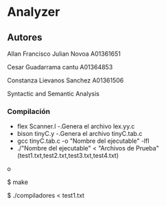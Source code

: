 # Analyzer

## Autores
Allan Francisco Julian Novoa A01361651

Cesar Guadarrama cantu A01364853

Constanza Lievanos Sanchez A01361506

Syntactic and Semantic Analysis

### Compilación

* flex Scanner.l 				-.Genera el archivo lex.yy.c
* bison tinyC.y 				-.Genera el archivo tinyC.tab.c
* gcc tinyC.tab.c -o "Nombre del ejecutable" -lfl
* ./"Nombre del ejecutable" < "Archivos de Prueba"(test1.txt,test2.txt,test3.txt,test4.txt)

o

  $ make

  $ ./compiladores < test1.txt

